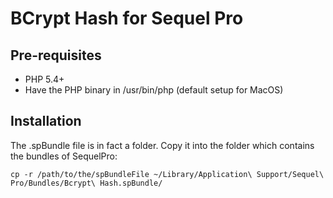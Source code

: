 # BCrypt Hash for Sequel Pro

## Pre-requisites
- PHP 5.4+
- Have the PHP binary in /usr/bin/php (default setup for MacOS)

## Installation

The .spBundle file is in fact a folder.
Copy it into the folder which contains the bundles of SequelPro:

`cp -r /path/to/the/spBundleFile ~/Library/Application\ Support/Sequel\ Pro/Bundles/Bcrypt\ Hash.spBundle/`
